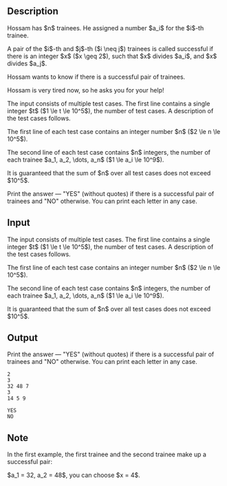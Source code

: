 ## Description

<div><p>Hossam has $n$ trainees. He assigned a number $a_i$ for the $i$-th trainee. </p><p>A pair of the $i$-th and $j$-th ($i \neq j$) trainees is called successful if there is an integer $x$ ($x \geq 2$), such that $x$ divides $a_i$, and $x$ divides $a_j$.</p><p>Hossam wants to know if there is a successful pair of trainees.</p><p>Hossam is very tired now, so he asks you for your help!</p></div><div class="input-specification"><p>The input consists of multiple test cases. The first line contains a single integer $t$ ($1 \le t \le 10^5$), the number of test cases. A description of the test cases follows.</p><p>The first line of each test case contains an integer number $n$ ($2 \le n \le 10^5$).</p><p>The second line of each test case contains $n$ integers, the number of each trainee $a_1, a_2, \dots, a_n$ ($1 \le a_i \le 10^9$).</p><p>It is guaranteed that the sum of $n$ over all test cases does not exceed $10^5$.</p></div><div class="output-specification"><p>Print the answer —&nbsp;"<span class="tex-font-style-tt">YES</span>" (without quotes) if there is a successful pair of trainees and "<span class="tex-font-style-tt">NO</span>" otherwise. You can print each letter in any case.</p></div>

## Input

<p>The input consists of multiple test cases. The first line contains a single integer $t$ ($1 \le t \le 10^5$), the number of test cases. A description of the test cases follows.</p><p>The first line of each test case contains an integer number $n$ ($2 \le n \le 10^5$).</p><p>The second line of each test case contains $n$ integers, the number of each trainee $a_1, a_2, \dots, a_n$ ($1 \le a_i \le 10^9$).</p><p>It is guaranteed that the sum of $n$ over all test cases does not exceed $10^5$.</p>

## Output

<p>Print the answer —&nbsp;"<span class="tex-font-style-tt">YES</span>" (without quotes) if there is a successful pair of trainees and "<span class="tex-font-style-tt">NO</span>" otherwise. You can print each letter in any case.</p>





```input1|2,3
2
3
32 48 7
3
14 5 9
```




```output1
YES
NO
```



## Note

<p>In the first example, the first trainee and the second trainee make up a successful pair: </p><p>$a_1 = 32, a_2 = 48$, you can choose $x = 4$.</p>
